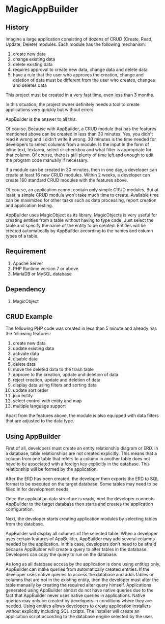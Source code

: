 # MagicAppBuilder

## History

Imagine a large application consisting of dozens of CRUD (Create, Read, Update, Delete) modules. Each module has the following mechanism:

1. create new data
2. change existing data
3. delete existing data
4. requires approval to create new data, change data and delete data
5. have a rule that the user who approves the creation, change and deletion of data must be different from the user who creates, changes and deletes data

This project must be created in a very fast time, even less than 3 months.

In this situation, the project owner definitely needs a tool to create applications very quickly but without errors.

AppBuilder is the answer to all this.

Of course. Because with AppBuilder, a CRUD module that has the features mentioned above can be created in less than 30 minutes. Yes, you didn't read it wrong and I didn't write it wrong. 30 minutes is the time needed for developers to select columns from a module. Is the input in the form of inline text, textarea, select or checkbox and what filter is appropriate for that column. Of course, there is still plenty of time left and enough to edit the program code manually if necessary.

If a module can be created in 30 minutes, then in one day, a developer can create at least 16 new CRUD modules. Within 2 weeks, a developer can create 160 standard CRUD modules with the features above.

Of course, an application cannot contain only simple CRUD modules. But at least, a simple CRUD module won't take much time to create. Available time can be maximized for other tasks such as data processing, report creation and application testing.

AppBuilder uses MagicObject as its library. MagicObjects is very useful for creating entities from a table without having to type code. Just select the table and specify the name of the entity to be created. Entities will be created automatically by AppBuilder according to the names and column types of a table.

## Requirement

1. Apache Server
2. PHP Runtime version 7 or above
3. MariaDB or MySQL database

## Dependency

1. MagicObject

## CRUD Example

The following PHP code was created in less than 5 minute and already has the following features:

1. create new data
2. update existing data
3. activate data
4. disable data
5. delete data
6. move the deleted data to the trash table
7. approve to the creation, update and deletion of data
8. reject creation, update and deletion of data
9. display data using filters and sorting data
10. update sort order
11. join entity
12. select control with entity and map
13. multiple language support

Apart from the features above, the module is also equipped with data filters that are adjusted to the data type.

## Using AppBuilder

First of all, developers must create an entity relationship diagram or ERD. In a database, table relationships are not created explicitly. This means that a column from one table that refers to a column in another table does not have to be associated with a foreign key explicitly in the database. This relationship will be formed by the application.

After the ERD has been created, the developer then exports the ERD to SQL format to be executed on the target database. Some tables may need to be filled in for development needs.

Once the application data structure is ready, next the developer connects AppBuilder to the target database then starts and creates the application configuration.

Next, the developer starts creating application modules by selecting tables from the database.

AppBuilder will display all columns of the selected table. When a developer uses certain features of AppBuilder, AppBuilder may add several columns needed by the application. In this case, developers don't need to be afraid because AppBuilder will create a query to alter tables in the database. Developers can copy the query to run on the database.

As long as all database access by the application is done using entities only, AppBuilder can make queries from automatically created entities. If the developer uses native queries to access the database and adds tables or columns that are not in the existing entity, then the developer must alter the table manually by creating the required alter query himself. Applications generated using AppBuilder almost do not have native queries due to the fact that AppBuilder never uses native queries in applications. Native queries may only be created by developers in conditions where they are needed. Using entities allows developers to create application installers without explicitly including SQL scripts. The installer will create an application script according to the database engine selected by the user.
